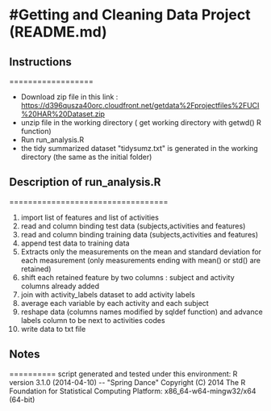 #Getting and Cleaning Data Project (README.md)
========================================================


## Instructions
==================

* Download zip file in this link : https://d396qusza40orc.cloudfront.net/getdata%2Fprojectfiles%2FUCI%20HAR%20Dataset.zip 
* unzip file in the working directory ( get working directory with getwd() R function)
* Run run_analysis.R
* the tidy summarized dataset "tidysumz.txt" is generated in the working directory (the same as the initial folder) 

## Description of run_analysis.R
==================================

1. import list of features and list of activities
2. read and column binding test data (subjects,activities and features)
3. read and column binding training data (subjects,activities and features)
4. append test data to training data
5. Extracts only the measurements on the mean and standard deviation for each measurement (only measurements ending with mean() or std() are retained)
6. shift each retained feature by two columns : subject and activity columns already added
7. join with activity_labels dataset to add activity labels
8. average each variable by each activity and each subject
9. reshape data (columns names modified by sqldef function) and advance labels column to be next to activities codes
10. write data to txt file


## Notes
==========
script generated and tested under this environment:
R version 3.1.0 (2014-04-10) -- "Spring Dance"
Copyright (C) 2014 The R Foundation for Statistical Computing
Platform: x86_64-w64-mingw32/x64 (64-bit)